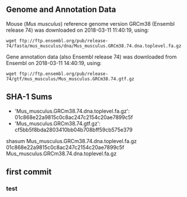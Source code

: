 ## Genome and Annotation Data

Mouse (*Mus musculus*) reference genome version GRCm38 (Ensembl
release 74) was downloaded on 2018-03-11 11:40:19, using:

    wget ftp://ftp.ensembl.org/pub/release-74/fasta/mus_musculus/dna/Mus_musculus.GRCm38.74.dna.toplevel.fa.gz

Gene annotation data (also Ensembl release 74) was downloaded from Ensembl on
2018-03-11 14:40:19, using:
    
    wget ftp://ftp.ensembl.org/pub/release-74/gtf/mus_musculus/Mus_musculus.GRCm38.74.gtf.gz

## SHA-1 Sums

 - 'Mus_musculus.GRCm38.74.dna.toplevel.fa.gz': 01c868e22a9815c0c8ac247c2154c20ae7899c5f
 - 'Mus_musculus.GRCm38.74.gtf.gz': cf5bb5f8bda2803410bb04b708bff59cb575e379



shasum Mus_musculus.GRCm38.74.dna.toplevel.fa.gz
01c868e22a9815c0c8ac247c2154c20ae7899c5f  Mus_musculus.GRCm38.74.dna.toplevel.fa.gz

## first commit
### test
